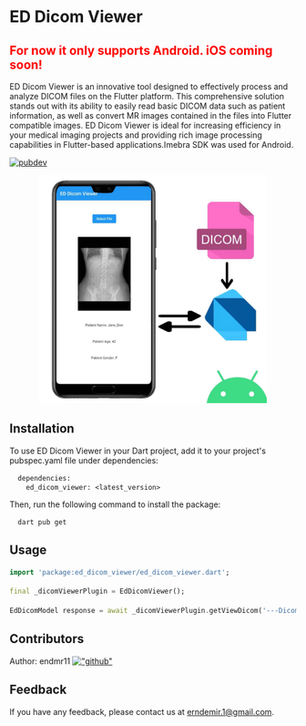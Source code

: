 # ED Dicom Viewer

## <span style="color: red"> For now it only supports Android. iOS coming soon! </span>

ED Dicom Viewer is an innovative tool designed to effectively process and analyze DICOM files on the Flutter platform. This comprehensive solution stands out with its ability to easily read basic DICOM data such as patient information, as well as convert MR images contained in the files into Flutter compatible images. ED Dicom Viewer is ideal for increasing efficiency in your medical imaging projects and providing rich image processing capabilities in Flutter-based applications.Imebra SDK was used for Android.

[![pubdev](https://img.shields.io/badge/pub-ed_dicom_viewer-blue)](https://pub.dev/packages/ed_dicom_viewer)

<div align="center">
<img src="doc_asset/ss-min.jpeg" width="400" height="400">
</div>

## Installation

To use ED Dicom Viewer in your Dart project, add it to your project's pubspec.yaml file under dependencies:

```
  dependencies:
    ed_dicom_viewer: <latest_version>
```

Then, run the following command to install the package:

```
  dart pub get
```

## Usage

```dart
import 'package:ed_dicom_viewer/ed_dicom_viewer.dart';

final _dicomViewerPlugin = EdDicomViewer();

EdDicomModel response = await _dicomViewerPlugin.getViewDicom('---Dicom File Path---');

```

## Contributors

Author: endmr11 [!["github"](https://img.shields.io/badge/GitHub-100000?style=for-the-badge&logo=github&logoColor=white)](https://github.com/endmr11)

## Feedback

If you have any feedback, please contact us at erndemir.1@gmail.com.
